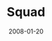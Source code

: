 ---
layout: message
category: message
series: "The Drive"
title: "Squad"
date: 2008-01-20
audio-description: ""
audio: "http://s3.amazonaws.com/crossroadsaudiomessages/The_Drive_03_Squad_01-20-08_Chuck_Mingo_webaudio.mp3"
audio-title: "Squad"
audio-duration: "23:21"
---